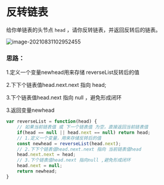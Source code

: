 # 反转链表

给你单链表的头节点 `head` ，请你反转链表，并返回反转后的链表。

![image-20210831102952455](https://pic2.zhimg.com/v2-24c199dfcad8f2fcff164ce0bdfe1451_b.png)

### 思路：

1.定义一个变量newhead用来存储 reverseList反转后的值

2.下下个链表值head.next.next 指向 head;

3.下个链表值head.next 指向 null ，避免形成闭环

3.返回变量newhead

```javascript
var reverseList = function(head) {
    // 如果当前链表值 或 下一个链表值 为空，直接返回当前链表值
	if(head == null || head.next == null) return head;
    // 1.定义一个变量，用来存储反转后的值
    const newhead = reverseList(head.next);
    // 2.下下个链表值head.next.next 指向 当前链表值head
    head.next.next = head;
    // 3.下个链表值head.next 指向null ,避免形成闭环
    head.next = null;
    return newhead;
}
```

